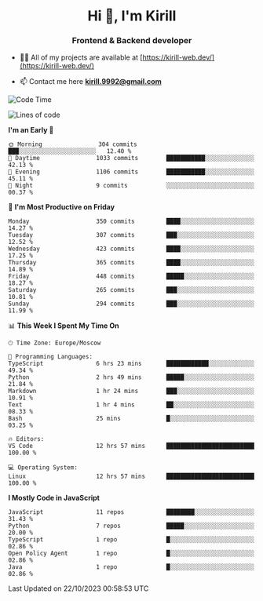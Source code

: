 <h1 align="center">Hi 👋, I'm Kirill</h1>
<h3 align="center">Frontend & Backend developer</h3>

- 👨‍💻 All of my projects are available at [https://kirill-web.dev/](https://kirill-web.dev/)

- 📫 Contact me here **kirill.9992@gmail.com**











<!--START_SECTION:waka-->
![Code Time](http://img.shields.io/badge/Code%20Time-1%2C493%20hrs%2023%20mins-blue)

![Lines of code](https://img.shields.io/badge/From%20Hello%20World%20I%27ve%20Written-4.0%20million%20lines%20of%20code-blue)

**I'm an Early 🐤** 

```text
🌞 Morning                304 commits         ███░░░░░░░░░░░░░░░░░░░░░░   12.40 % 
🌆 Daytime                1033 commits        ███████████░░░░░░░░░░░░░░   42.13 % 
🌃 Evening                1106 commits        ███████████░░░░░░░░░░░░░░   45.11 % 
🌙 Night                  9 commits           ░░░░░░░░░░░░░░░░░░░░░░░░░   00.37 % 
```
📅 **I'm Most Productive on Friday** 

```text
Monday                   350 commits         ████░░░░░░░░░░░░░░░░░░░░░   14.27 % 
Tuesday                  307 commits         ███░░░░░░░░░░░░░░░░░░░░░░   12.52 % 
Wednesday                423 commits         ████░░░░░░░░░░░░░░░░░░░░░   17.25 % 
Thursday                 365 commits         ████░░░░░░░░░░░░░░░░░░░░░   14.89 % 
Friday                   448 commits         █████░░░░░░░░░░░░░░░░░░░░   18.27 % 
Saturday                 265 commits         ███░░░░░░░░░░░░░░░░░░░░░░   10.81 % 
Sunday                   294 commits         ███░░░░░░░░░░░░░░░░░░░░░░   11.99 % 
```


📊 **This Week I Spent My Time On** 

```text
🕑︎ Time Zone: Europe/Moscow

💬 Programming Languages: 
TypeScript               6 hrs 23 mins       ████████████░░░░░░░░░░░░░   49.34 % 
Python                   2 hrs 49 mins       █████░░░░░░░░░░░░░░░░░░░░   21.84 % 
Markdown                 1 hr 24 mins        ███░░░░░░░░░░░░░░░░░░░░░░   10.91 % 
Text                     1 hr 4 mins         ██░░░░░░░░░░░░░░░░░░░░░░░   08.33 % 
Bash                     25 mins             █░░░░░░░░░░░░░░░░░░░░░░░░   03.25 % 

🔥 Editors: 
VS Code                  12 hrs 57 mins      █████████████████████████   100.00 % 

💻 Operating System: 
Linux                    12 hrs 57 mins      █████████████████████████   100.00 % 
```

**I Mostly Code in JavaScript** 

```text
JavaScript               11 repos            ████████░░░░░░░░░░░░░░░░░   31.43 % 
Python                   7 repos             █████░░░░░░░░░░░░░░░░░░░░   20.00 % 
TypeScript               1 repo              █░░░░░░░░░░░░░░░░░░░░░░░░   02.86 % 
Open Policy Agent        1 repo              █░░░░░░░░░░░░░░░░░░░░░░░░   02.86 % 
Java                     1 repo              █░░░░░░░░░░░░░░░░░░░░░░░░   02.86 % 
```




 Last Updated on 22/10/2023 00:58:53 UTC
<!--END_SECTION:waka-->
